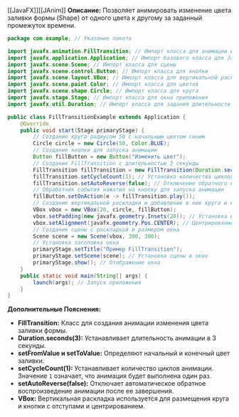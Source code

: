 [[JavaFX]][[JAnim]]
**Описание:** Позволяет анимировать изменение цвета заливки формы (Shape) от одного цвета к другому за заданный промежуток времени.

```java ignore
package com.example; // Указание пакета

import javafx.animation.FillTransition; // Импорт класса для анимации изменения цвета
import javafx.application.Application; // Импорт базового класса для JavaFX-приложений
import javafx.scene.Scene; // Импорт класса для сцены
import javafx.scene.control.Button; // Импорт класса для кнопки
import javafx.scene.layout.VBox; // Импорт класса для вертикальной раскладки
import javafx.scene.paint.Color; // Импорт класса для цветов
import javafx.scene.shape.Circle; // Импорт класса для круга
import javafx.stage.Stage; // Импорт класса для окна приложения
import javafx.util.Duration; // Импорт класса для задания длительности анимации

public class FillTransitionExample extends Application {
    @Override
    public void start(Stage primaryStage) {
        // Создание круга радиусом 50 с начальным цветом синим
        Circle circle = new Circle(50, Color.BLUE);
        // Создание кнопки для запуска анимации
        Button fillButton = new Button("Изменить цвет");
        // Создание FillTransition с длительностью 3 секунды
        FillTransition fillTransition = new FillTransition(Duration.seconds(3), circle, Color.BLUE, Color.RED);
        fillTransition.setCycleCount(1); // Установка количества циклов анимации
        fillTransition.setAutoReverse(false); // Отключение обратного воспроизведения
        // Обработчик события нажатия на кнопку для запуска анимации
        fillButton.setOnAction(e -> fillTransition.play());
        // Создание вертикальной раскладки и добавление в нее круга и кнопки
        VBox vbox = new VBox(20, circle, fillButton);
        vbox.setPadding(new javafx.geometry.Insets(20)); // Установка внутренних отступов
        vbox.setAlignment(javafx.geometry.Pos.CENTER); // Центрирование содержимого
        // Создание сцены с раскладкой и размером окна
        Scene scene = new Scene(vbox, 300, 300);
        // Установка заголовка окна
        primaryStage.setTitle("Пример FillTransition");
        primaryStage.setScene(scene); // Установка сцены в окно
        primaryStage.show(); // Отображение окна
    }
    public static void main(String[] args) {
        launch(args); // Запуск приложения
    }
}
```

**Дополнительные Пояснения:**

- **FillTransition:** Класс для создания анимации изменения цвета заливки формы.
- **Duration.seconds(3):** Устанавливает длительность анимации в 3 секунды.
- **setFromValue и setToValue:** Определяют начальный и конечный цвет заливки.
- **setCycleCount(1):** Устанавливает количество циклов анимации. Значение `1` означает, что анимация будет выполнена один раз.
- **setAutoReverse(false):** Отключает автоматическое обратное воспроизведение анимации после ее завершения.
- **VBox:** Вертикальная раскладка используется для размещения круга и кнопки с отступами и центрированием.
